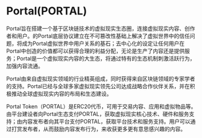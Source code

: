# Portal(PORTAL)

Portal旨在搭建一个基于区块链技术的虚拟现实生态圈，连接虚拟现实内容、创作者和用户。的Portal底层协议建立在不可篡改性基础上解决了虚拟世界中的信任问题，将成为Portal虚拟世界中用户关系的基石；去中心化的设定让任何用户在Portal中创造的价值都可以获得合理的利益分配，无论是生产了内容还是提供服务；Portal是一个虚拟现实内容的大生态，将通过特有的生态机制刺激活跃行为，加强内容流通。

Portal由来自虚拟现实领域的行业精英组成，同时获得来自区块链领域的专家学者的支持。Portal已经与全球多家虚拟现实领先公司达成战略合作伙伴关系，并在积极推动全球虚拟现实内容的布局和生态建设。

Portal Token（PORTAL）是ERC20代币，可用于交易内容、应用和虚拟物品等。由平台建设者向Portal生态支付PORTAL，获取虚拟现实核心技术、硬件和服务支持；由内容发布者向其平台支付PORTAL，获取平台技术和服务支持。用户可以通过打赏发布者，从而鼓励内容发布行为，来收获更多更有意思感兴趣的内容。
